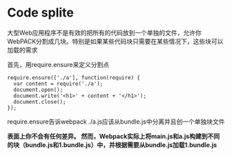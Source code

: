 # Code splite
大型Web应用程序不是有效的把所有的代码放到一个单独的文件，允许你WebPACK分割成几块。特别是如果某些代码块只需要在某些情况下，这些块可以加载的需求

首先，用require.ensure来定义分割点

    require.ensure(['./a'], function(require) {
	  var content = require('./a');
	  document.open();
	  document.write('<h1>' + content + '</h1>');
	  document.close();
	});
require.ensure告诉webpack ./a.js应该从bundle.js中分离并且创一个单独块文件

**表面上你不会有任何差异。 然而，Webpack实际上将main.js和a.js构建到不同的块（bundle.js和1.bundle.js）中，并根据需要从bundle.js加载1.bundle.js**